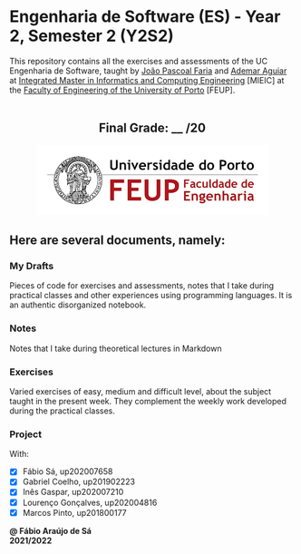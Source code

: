 # Engenharia de Software (ES) - Year 2, Semester 2 (Y2S2)

This repository contains all the exercises and assessments of the UC Engenharia de Software, taught by [João Pascoal Faria](https://sigarra.up.pt/feup/pt/func_geral.formview?p_codigo=210006) and [Ademar Aguiar](https://sigarra.up.pt/feup/pt/func_geral.formview?p_codigo=231081) at [Integrated Master in Informatics and Computing Engineering](https://sigarra.up.pt/feup/pt/cur_geral.cur_view?pv_curso_id=742) [MIEIC] at the [Faculty of Engineering of the University of Porto](https://sigarra.up.pt/feup/pt/web_page.Inicial) [FEUP]. <br> <br>

<h2 align = "center" >Final Grade: __ /20</h2>
<p align = "center" >
  <img 
       title = "FEUP logo"
       src = "Images//FEUP_Logo.png" 
       alt = "FEUP Logo" 
       />
</p>

## Here are several documents, namely:

### My Drafts <br/>
Pieces of code for exercises and assessments, notes that I take during practical classes and other experiences using programming languages. It is an authentic disorganized notebook. <br>

### Notes
Notes that I take during theoretical lectures in Markdown <br>

### Exercises
Varied exercises of easy, medium and difficult level, about the subject taught in the present week. They complement the weekly work developed during the practical classes. <br>

### Project

With:
- [x] Fábio Sá, up202007658 
- [x] Gabriel Coelho, up201902223 
- [x] Inês Gaspar, up202007210 
- [x] Lourenço Gonçalves, up202004816 
- [x] Marcos Pinto, up201800177

**@ Fábio Araújo de Sá** <br>
**2021/2022**